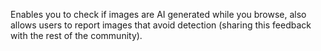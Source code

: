 Enables you to check if images are AI generated while you browse, also allows users to report images that avoid detection (sharing this feedback with the rest of the community).
